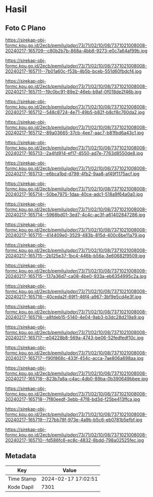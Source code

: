 # Hasil

## Foto C Plano

https://sirekap-obj-formc.kpu.go.id/2ecb/pemilu/pdpr/73/71/02/10/08/7371021008008-20240217-165709--c80b2b7b-868a-4bb8-9273-e0c7a64af99b.jpg

https://sirekap-obj-formc.kpu.go.id/2ecb/pemilu/pdpr/73/71/02/10/08/7371021008008-20240217-165711--7b01a60c-f53b-4b5b-bceb-551d60fbdcf4.jpg

https://sirekap-obj-formc.kpu.go.id/2ecb/pemilu/pdpr/73/71/02/10/08/7371021008008-20240217-165711--19c0bc91-89e2-46eb-b9af-0f018de2f46b.jpg

https://sirekap-obj-formc.kpu.go.id/2ecb/pemilu/pdpr/73/71/02/10/08/7371021008008-20240217-165712--548c8724-4e71-49b5-b82f-b8cf8c760da2.jpg

https://sirekap-obj-formc.kpu.go.id/2ecb/pemilu/pdpr/73/71/02/10/08/7371021008008-20240217-165712--89a03665-37cb-4ee7-aac7-b81fbd6a43c1.jpg

https://sirekap-obj-formc.kpu.go.id/2ecb/pemilu/pdpr/73/71/02/10/08/7371021008008-20240217-165713--2a4fd914-ef17-4550-ad7e-7763d8550de8.jpg

https://sirekap-obj-formc.kpu.go.id/2ecb/pemilu/pdpr/73/71/02/10/08/7371021008008-20240217-165713--e6bca1bd-d798-4fb2-9aa8-af49f1175acf.jpg

https://sirekap-obj-formc.kpu.go.id/2ecb/pemilu/pdpr/73/71/02/10/08/7371021008008-20240217-165714--50be7975-1daa-40ce-adc1-518a9f64a0a0.jpg

https://sirekap-obj-formc.kpu.go.id/2ecb/pemilu/pdpr/73/71/02/10/08/7371021008008-20240217-165714--5968bd01-3ed7-4c4c-ac3f-a61402847286.jpg

https://sirekap-obj-formc.kpu.go.id/2ecb/pemilu/pdpr/73/71/02/10/08/7371021008008-20240217-165715--414409e0-3529-483b-815d-400c6be11a79.jpg

https://sirekap-obj-formc.kpu.go.id/2ecb/pemilu/pdpr/73/71/02/10/08/7371021008008-20240217-165715--2b125e37-1bc4-446b-b56a-3e60682f9509.jpg

https://sirekap-obj-formc.kpu.go.id/2ecb/pemilu/pdpr/73/71/02/10/08/7371021008008-20240217-165715--137a36d7-ca08-4be0-933a-eb6354995c2a.jpg

https://sirekap-obj-formc.kpu.go.id/2ecb/pemilu/pdpr/73/71/02/10/08/7371021008008-20240217-165716--40ceda2f-69f1-46f4-a967-3bf9e5cd4e3f.jpg

https://sirekap-obj-formc.kpu.go.id/2ecb/pemilu/pdpr/73/71/02/10/08/7371021008008-20240217-165716--a8fdeb15-5140-4e04-9ab3-b3dc28d219a9.jpg

https://sirekap-obj-formc.kpu.go.id/2ecb/pemilu/pdpr/73/71/02/10/08/7371021008008-20240217-165717--e04228b8-569a-4743-be06-52fedfedf10c.jpg

https://sirekap-obj-formc.kpu.go.id/2ecb/pemilu/pdpr/73/71/02/10/08/7371021008008-20240217-165717--f90f868c-433f-454c-acca-7ae806a698aa.jpg

https://sirekap-obj-formc.kpu.go.id/2ecb/pemilu/pdpr/73/71/02/10/08/7371021008008-20240217-165718--823b7a8a-c4ac-4db0-89ba-0b390649bbee.jpg

https://sirekap-obj-formc.kpu.go.id/2ecb/pemilu/pdpr/73/71/02/10/08/7371021008008-20240217-165718--7f80eedf-3ebb-47f8-bd3d-f25be413ffca.jpg

https://sirekap-obj-formc.kpu.go.id/2ecb/pemilu/pdpr/73/71/02/10/08/7371021008008-20240217-165719--727bb78f-973e-4a9b-b5c6-eb0781b5efbf.jpg

https://sirekap-obj-formc.kpu.go.id/2ecb/pemilu/pdpr/73/71/02/10/08/7371021008008-20240217-165710--fd586fc6-ec8c-4832-8bdd-798a02525fec.jpg


## Metadata

| Key        | Value               |
| ---------- | ------------------- |
| Time Stamp | 2024-02-17 17:02:51 |
| Kode Dapil | 7301                |




